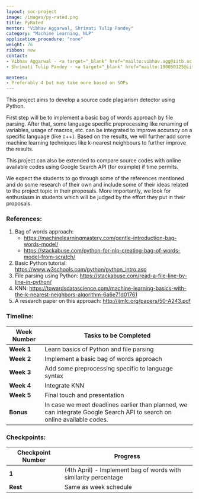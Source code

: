 ```yaml
---
layout: soc-project
image: /images/py-rated.png
title: PyRated
mentor: "Vibhav Aggarwal, Shrimati Tulip Pandey"
category: "Machine Learning, NLP"
application_procedure: "none"
weight: 76
ribbon: new
contact:
- Vibhav Aggarwal - <a target="_blank" href="mailto:vibhav.agg@iitb.ac.in ">vibhav.agg@iitb.ac.in </a>
- Shrimati Tulip Pandey - <a target="_blank" href="mailto:190050125@iitb.ac.in">190050125@iitb.ac.in </a>

mentees:
- Preferably 4 but may take more based on SOPs 
---
```


This project aims to develop a source code plagiarism detector using Python.

<!--break-->

First step will be to implement a basic bag of words approach by file parsing. After that, some language specific preprocessing like renaming of variables, usage of macros, etc. can be integrated to improve accuracy on a specific language (like c++). Based on the results, we will further add some machine learning techniques like k-nearest neighbours to further improve the results.

<!--break-->

This project can also be extended to compare source codes with online available codes using Google Search API (for example) if time permits.

<!--break-->

We expect the students to go through some of the references mentioned and do some research of their own and include some of their ideas related to the project topic in their proposals. More importantly, we look for enthusiasm in students which will be judged by the effort they put in their proposals.

<!--break-->

### References:
1. Bag of words approach:
   - https://machinelearningmastery.com/gentle-introduction-bag-words-model/
   - https://stackabuse.com/python-for-nlp-creating-bag-of-words-model-from-scratch/
2. Basic Python tutorial: https://www.w3schools.com/python/python_intro.asp
3. File parsing using Python: https://stackabuse.com/read-a-file-line-by-line-in-python/
4. KNN: https://towardsdatascience.com/machine-learning-basics-with-the-k-nearest-neighbors-algorithm-6a6e71d01761
5. A research paper on this approach: http://ijmlc.org/papers/50-A243.pdf

<!--break-->

### Timeline:
<!--break-->

|Week Number | Tasks to be Completed|
|--- 		| --- | 
|**Week 1** |Learn basics of Python and file parsing|
|**Week 2** |Implement a basic bag of words approach|
|**Week 3** |Add some preprocessing specific to language syntax|
|**Week 4** |Integrate KNN|
|**Week 5** |Final touch and presentation|
|**Bonus** 	|In case we meet deadlines earlier than planned, we can integrate Google Search API to search on online available codes.|

### Checkpoints:
<!--break-->

|Checkpoint Number  | Progress|
|--- | --- | 
|**1** |(4th April) - Implement bag of words with similarity percentage|
|**Rest** |Same as week schedule|
